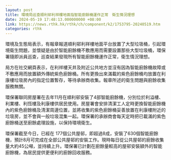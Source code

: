 ```yaml
---
layout: post
title: 環境局巡查順利邨利祥樓地面指智能廚餘機運作正常　衛生情況理想
date: 2024-05-19 17:48:13.000000000 +08:00
link: https://news.rthk.hk/rthk/ch/component/k2/1753795-20240519.htm
categories: rthk
---
```


環境及生態局表示，有報章報道順利邨利祥樓地面平台放置了大型垃圾桶，引起環境衛生問題，並懷疑是由於智能廚餘機不敷應用而需要設置那些大型垃圾桶，環保署隨即派員巡查，巡查結果發現所有智能廚餘機運作正常，衛生情況理想。

局方在社交網頁表示，在利祥樓天井及附近公共地方並沒有因為智能廚餘機故障或不敷應用而放置額外傳統紫色廚餘桶。⁠所有更換出來滿載的紫色廚餘桶均放置在利康樓垃圾房內的指定位置暫存，等待承辦商收集。報章所述的衛生問題與廚餘收集服務無關。

環保署聯同房屋署在去年11月在順利邨安裝了4部智能廚餘機，分別位於利溢樓、利業樓、利恆樓及利康樓供居民使用。房屋署會安排清潔工人定時更換智能廚餘機內的紫色廚餘桶及清潔周邊位置，並將收集的紫色廚餘桶妥善放置在利康樓附近的垃圾房，並不會與一般垃圾混集一起。環保署的承辦商會每天定時把已載滿的紫色廚餘桶送至廚餘處理設施，以保持環境衛生。

環保署截至今日，已經在 177個公共屋邨，即超過8成，安裝了630個智能廚餘機，預計8月可完成在全部公共屋邨的安裝工作。現時每日從公共屋邨的廚餘收集量大約45公噸，並持續上升。環保署已計劃在廚餘量較高的屋邨安裝額外的智能廚餘機，為居民提供更便利的廚餘回收服務。
